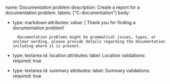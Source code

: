 name: Documentation problem
description: Create a report for a documentation problem.
labels: ["C-documentation"]
body:

- type: markdown
    attributes:
      value: |
        Thank you for finding a documentation problem!

        Documentation problems might be grammatical issues, typos, or unclear wording, please provide details regarding the documentation including where it is present.

- type: textarea
    id: location
    attributes:
      label: Location
    validations:
      required: true

- type: textarea
    id: summary
    attributes:
      label: Summary
    validations:
      required: true
